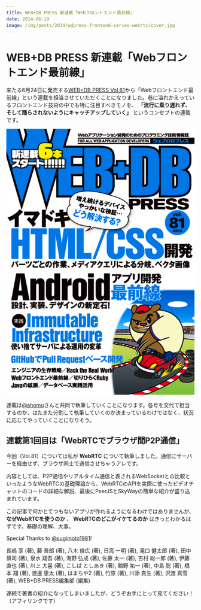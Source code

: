 ```yaml
---
title: WEB+DB PRESS 新連載「Webフロントエンド最前線」
date: 2014-06-19
image: /img/posts/2014/wdpress-frontend-series-webrtc/cover.jpg
---
```


# WEB+DB PRESS 新連載「Webフロントエンド最前線」

来たる6月24日に発売する[WEB+DB PRESS Vol.81](http://www.amazon.co.jp/gp/product/4774165069/)から「Webフロントエンド最前線」という連載を担当させていただくことになりました。巷に溢れかえっているフロントエンド技術の中でも特に注目すべきモノを、 **「流行に乗り遅れず、そして踊らされないようにキャッチアップしていく」** というコンセプトの連載です。

![](/img/posts/2014/wdpress-frontend-series-webrtc/cover.jpg)

連載は[@ahomu](http://twitter.com/ahomu)さんと共同で執筆していくことになります。各号を交代で担当するのか、はたまた分割して執筆していくのか決まっているわけではなく、状況に応じてやっていくことになりそう。

## 連載第1回目は「WebRTCでブラウザ間P2P通信」

今回（Vol.81）については私が **WebRTC** について執筆しました。通信にサーバーを経由せず、ブラウザ同士で通信させちゃうアレです。

内容としては、P2P通信やリアルタイム通信と表されるWebSocketとの比較といったようなWebRTCの基礎理論から、WebRTCのAPIを実際に使ったビデオチャットのコードの詳細な解説、最後にPeerJSとSkyWayの簡単な紹介が盛り込まれています。

この記事で何かとてつもないアプリが作れるようになるわけではありませんが、 **なぜWebRTCを使うのか** 、 **WebRTCのどこがイケてるのか** はきっとわかるはずです。基礎の理解、大事。

Special Thanks to [@sugimoto1981](http://twitter.com/sugimoto1981)!

<affiliate-link
  src="https://images-na.ssl-images-amazon.com/images/I/61CJ%2BwUVNpL._SX353_BO1,204,203,200_.jpg"
  href="https://www.amazon.co.jp/dp/4774165069/"
  tag="1000ch-22"
  title="WEB+DB PRESS Vol.81">
  長嶋 享 (著), 藤 吾郎  (著), 八木 俊広 (著), 日高 一明 (著), 滝口 健太郎 (著), 田中 慎司  (著), 泉水 翔吾  (著), 海野 弘成  (著), 佐藤 太一 (著), 吉村 総一郎 (著), 伊藤 直也 (著), 川上 大喜 (著), こしば としあき (著), 舘野 祐一 (著), 中島 聡 (著), 橋本 翔 (著), 渡邊 恵太 (著), はまちや2 (著), 竹原 (著), 川添 貴生 (著), 沢渡 真雪 (著), WEB+DB PRESS編集部 (編集)
</affiliate-link>

連続で著書の紹介になってしまいましたが、どうぞお手にとって見てください！（アフィリンクです）
